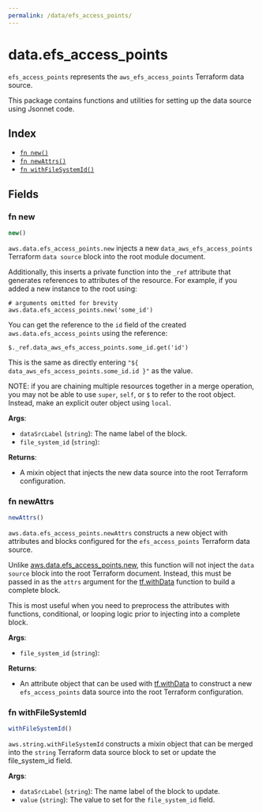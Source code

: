 ```yaml
---
permalink: /data/efs_access_points/
---
```


# data.efs_access_points

`efs_access_points` represents the `aws_efs_access_points` Terraform data source.



This package contains functions and utilities for setting up the data source using Jsonnet code.


## Index

* [`fn new()`](#fn-new)
* [`fn newAttrs()`](#fn-newattrs)
* [`fn withFileSystemId()`](#fn-withfilesystemid)

## Fields

### fn new

```ts
new()
```


`aws.data.efs_access_points.new` injects a new `data_aws_efs_access_points` Terraform `data source`
block into the root module document.

Additionally, this inserts a private function into the `_ref` attribute that generates references to attributes of the
resource. For example, if you added a new instance to the root using:

    # arguments omitted for brevity
    aws.data.efs_access_points.new('some_id')

You can get the reference to the `id` field of the created `aws.data.efs_access_points` using the reference:

    $._ref.data_aws_efs_access_points.some_id.get('id')

This is the same as directly entering `"${ data_aws_efs_access_points.some_id.id }"` as the value.

NOTE: if you are chaining multiple resources together in a merge operation, you may not be able to use `super`, `self`,
or `$` to refer to the root object. Instead, make an explicit outer object using `local`.

**Args**:
  - `dataSrcLabel` (`string`): The name label of the block.
  - `file_system_id` (`string`): 

**Returns**:
- A mixin object that injects the new data source into the root Terraform configuration.


### fn newAttrs

```ts
newAttrs()
```


`aws.data.efs_access_points.newAttrs` constructs a new object with attributes and blocks configured for the `efs_access_points`
Terraform data source.

Unlike [aws.data.efs_access_points.new](#fn-efsaccesspointsnew), this function will not inject the `data source`
block into the root Terraform document. Instead, this must be passed in as the `attrs` argument for the
[tf.withData](https://github.com/tf-libsonnet/core/tree/main/docs#fn-withdata) function to build a complete block.

This is most useful when you need to preprocess the attributes with functions, conditional, or looping logic prior to
injecting into a complete block.

**Args**:
  - `file_system_id` (`string`): 

**Returns**:
  - An attribute object that can be used with [tf.withData](https://github.com/tf-libsonnet/core/tree/main/docs#fn-withdata) to construct a new `efs_access_points` data source into the root Terraform configuration.


### fn withFileSystemId

```ts
withFileSystemId()
```

`aws.string.withFileSystemId` constructs a mixin object that can be merged into the `string`
Terraform data source block to set or update the file_system_id field.



**Args**:
  - `dataSrcLabel` (`string`): The name label of the block to update.
  - `value` (`string`): The value to set for the `file_system_id` field.
